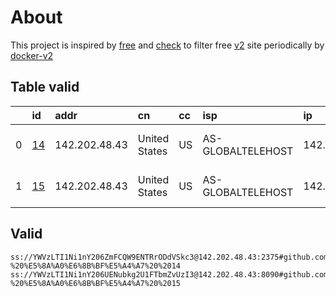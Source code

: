 
# About

This project is inspired by [free](https://github.com/freefq/free) and [check](https://github.com/yeahwu/check) to filter free [v2](https://github.com/v2fly/v2ray-core) site periodically by [docker-v2](https://hub.docker.com/r/v2ray/official)

    

## Table valid
|    | id                   | addr          | cn            | cc   | isp               | ip            | chatgpt          |
|---:|:---------------------|:--------------|:--------------|:-----|:------------------|:--------------|:-----------------|
|  0 | [14](config/14.json) | 142.202.48.43 | United States | US   | AS-GLOBALTELEHOST | 142.202.48.43 | Yes (Region: US) |
|  1 | [15](config/15.json) | 142.202.48.43 | United States | US   | AS-GLOBALTELEHOST | 142.202.48.43 | Yes (Region: US) |

## Valid
```
ss://YWVzLTI1Ni1nY206ZmFCQW9ENTRrODdVSkc3@142.202.48.43:2375#github.com/freefq%20-%20%E5%8A%A0%E6%8B%BF%E5%A4%A7%20%2014
ss://YWVzLTI1Ni1nY206UENubkg2U1FTbmZvUzI3@142.202.48.43:8090#github.com/freefq%20-%20%E5%8A%A0%E6%8B%BF%E5%A4%A7%20%2015
```

